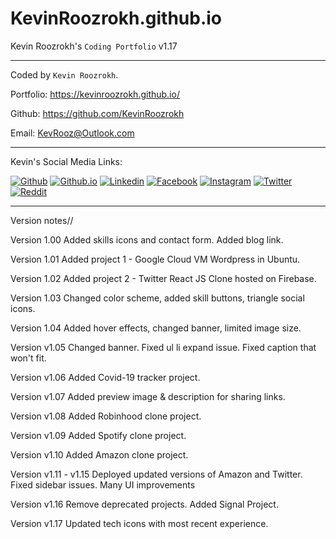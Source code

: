 # KevinRoozrokh.github.io
Kevin Roozrokh's `Coding Portfolio` v1.17

---

Coded by `Kevin Roozrokh`.

Portfolio: https://kevinroozrokh.github.io/

Github: https://github.com/KevinRoozrokh

Email: KevRooz@Outlook.com

---
Kevin's Social Media Links:

[![Github](https://img.shields.io/badge/-Github-gray?style=flat-square&logo=Github&logoColor=white)](https://github.com/KevinRoozrokh)
[![Github.io](https://img.shields.io/badge/-Github.io-black?style=flat-square&logo=Github&logoColor=white)](https://kevinroozrokh.github.io/)
[![Linkedin](https://img.shields.io/badge/-LinkedIn-darkblue?style=flat-square&logo=Linkedin&logoColor=white)](https://www.linkedin.com/in/kevin-roozrokh/)
[![Facebook](https://img.shields.io/badge/-Facebook-blue?style=flat-square&logo=Facebook&logoColor=white)](https://www.facebook.com/kevinkayvan/)
[![Instagram](https://img.shields.io/badge/-Instagram-red?style=flat-square&logo=Instagram&logoColor=white)](https://www.instagram.com/donkayvan/)
[![Twitter](https://img.shields.io/badge/-Twitter-teal?style=flat-square&logo=Twitter&logoColor=white)](https://twitter.com/kevinkayvan)
[![Reddit](https://img.shields.io/badge/-reddit-orange?style=flat-square&logo=reddit&logoColor=white)](https://www.reddit.com/user/KevinKayvan)

---
Version notes//

Version 1.00
Added skills icons and contact form. Added blog link.

Version 1.01
Added project 1 - Google Cloud VM Wordpress in Ubuntu.

Version 1.02
Added project 2 - Twitter React JS Clone hosted on Firebase.

Version 1.03
Changed color scheme, added skill buttons, triangle social icons. 

Version 1.04
Added hover effects, changed banner, limited image size.

Version v1.05
Changed banner. Fixed ul li expand issue. Fixed caption that won't fit.

Version v1.06
Added Covid-19 tracker project.

Version v1.07
Added preview image & description for sharing links.

Version v1.08
Added Robinhood clone project.

Version v1.09
Added Spotify clone project.

Version v1.10
Added Amazon clone project.

Version v1.11 - v1.15
Deployed updated versions of Amazon and Twitter. Fixed sidebar issues. Many UI improvements

Version v1.16
Remove deprecated projects. Added Signal Project.

Version v1.17
Updated tech icons with most recent experience.
